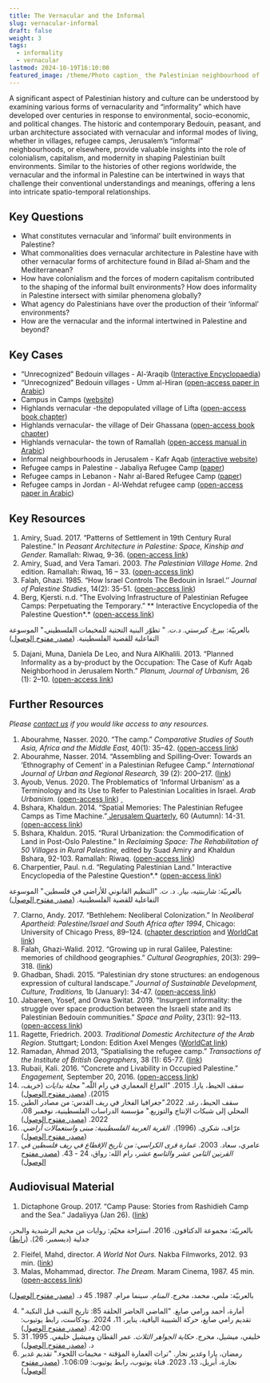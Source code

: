 ```yaml
---
title: The Vernacular and the Informal
slug: vernacular-informal
draft: false
weight: 3
tags:
  - informality
  - vernacular
lastmod: 2024-10-19T16:10:00
featured_image: /theme/Photo caption_ the Palestinian neighbourhood of Silwan in Jerusalem. Source Wikimedia Commons .jpg
---
```

A significant aspect of Palestinian history and culture can be understood by examining various forms of vernacularity and “informality” which have developed over centuries in response to environmental, socio-economic, and political changes. The historic and contemporary Bedouin, peasant, and urban architecture associated with vernacular and informal modes of living, whether in villages, refugee camps, Jerusalem’s “informal” neighbourhoods, or elsewhere, provide valuable insights into the role of colonialism, capitalism, and modernity in shaping Palestinian built environments. Similar to the histories of other regions worldwide, the vernacular and the informal in Palestine can be intertwined in ways that challenge their conventional understandings and meanings, offering a lens into intricate spatio-temporal relationships.

## Key Questions

- What constitutes vernacular and ‘informal’ built environments in Palestine? 
- What commonalities does vernacular architecture in Palestine have with other vernacular forms of architecture found in Bilad al-Sham and the Mediterranean?
- How have colonialism and the forces of modern capitalism contributed to the shaping of the informal built environments? How does informality in Palestine intersect with similar phenomena globally?
- What agency do Palestinians have over the production of their ‘ínformal’ environments? 
- How are the vernacular and the informal intertwined in Palestine and beyond?

## Key Cases

- “Unrecognized” Bedouin villages - Al-‘Araqib ([Interactive Encyclopaedia](https://www.palquest.org/en/highlight/14372/village-al-araqib))
- “Unrecognized” Bedouin villages - Umm al-Hiran ([open-access paper in Arabic](https://www.palestine-studies.org/sites/default/files/mdf-articles/076-085.pdf))
- Campus in Camps ([website](https://www.campusincamps.ps/))
- Highlands vernacular -the depopulated village of Lifta ([open-access book chapter](https://palestine.araburbanism.com/img/Case_Highlands%20vernacular%20the%20depopulated%20village%20of%20Lifta.pdf))
- Highlands vernacular- the village of Deir Ghassana ([open-access book chapter](https://palestine.araburbanism.com/img/Case_Chapter%203_Highlands%20vernacular-%20Deir%20Ghassana.pdf)) 
- Highlands vernacular- the town of Ramallah ([open-access manual in Arabic](https://www.rehabimed.net/2015/11/rehabilitation-manual-for-ramallah-palestina/))
- Informal neighbourhoods in Jerusalem - Kafr Aqab ([interactive website](https://www.rulazuhour.com/present-futures/situation))
- Refugee camps in Palestine - Jabaliya Refugee Camp ([paper](https://www.researchgate.net/publication/347599158_Contextualizing_the_Palestinian_Refugee_Camps_in_the_Gaza_Strip))
- Refugee camps in Lebanon - Nahr al-Bared Refugee Camp ([paper](https://www.researchgate.net/publication/259730655_In_the_Ruins_of_Nahr_al-Barid_Understanding_the_Meaning_of_the_Camp))
- Refugee camps in Jordan - Al-Wehdat refugee camp ([open-access paper in Arabic](https://www.palestine-studies.org/sites/default/files/mdf-articles/073-084.pdf))

## Key Resources

1. Amiry, Suad. 2017. “Patterns of Settlement in 19th Century Rural Palestine.” In *Peasant Architecture in Palestine: Space, Kinship and Gender.* Ramallah: Riwaq, 9-36. ([open-access link](https://palestine.araburbanism.com/img/Patterns%20of%20Settlement%20in%2019th%20Century%20Rural%20Palestine.pdf))
2. Amiry, Suad, and Vera Tamari. 2003. *The Palestinian Village Home*. 2nd edition. Ramallah: Riwaq, 16 – 33. ([open-access link](https://palestine.araburbanism.com/img/The%20Palestinian%20Village%20Home.pdf))
3. Falah, Ghazi. 1985. “How Israel Controls The Bedouin in Israel.’’ *Journal of Palestine Studies*, 14(2): 35-51. ([open-access link](https://drive.google.com/file/d/1K052hxLUeeu6Aig7_OSFFMoSzWkSHPUr/view?usp=sharing))
4. Berg, Kjersti. n.d. “The Evolving Infrastructure of Palestinian Refugee Camps: Perpetuating the Temporary.” ** Interactive Encyclopedia of the Palestine Question*.* ([open-access link](https://www.palquest.org/en/highlight/22473/evolving-infrastructure-palestinian-refugee-camps))

بالعربيّة: بيرغ، كيرستي. د.ت. " تطوّر البنية التحتية للمخيمات الفلسطيني." الموسوعة التفاعلية للقضية الفلسطينية. ([مصدر مفتوح الوصول](https://www.palquest.org/ar/highlight/22474/%D8%AA%D8%B7%D9%88%D9%91%D8%B1-%D8%A7%D9%84%D8%A8%D9%86%D9%8A%D8%A9-%D8%A7%D9%84%D8%AA%D8%AD%D8%AA%D9%8A%D8%A9-%D9%84%D9%84%D9%85%D8%AE%D9%8A%D9%85%D8%A7%D8%AA-%D8%A7%D9%84%D9%81%D9%84%D8%B3%D8%B7%D9%8A%D9%86%D9%8A%D8%A9)) 

5. Dajani, Muna, Daniela De Leo, and Nura AlKhalili. 2013. “Planned Informality as a by-product by the Occupation: The Case of Kufr Aqab Neighborhood in Jerusalem North.” *Planum, Journal of Urbanism,* 26 (1): 2–10. ([open-access link](https://www.academia.edu/2535199/Planned_Informality_as_a_by_product_of_the_Occupation_The_case_of_Kufr_Aqab_Neighbourhood_in_Jerusalem_North))

## Further Resources

*Please [contact us](https://palestine.araburbanism.com/contact/) if you would like access to any resources.*

1. Abourahme, Nasser. 2020. “The camp.” *Comparative Studies of South Asia, Africa and the Middle East,* 40(1): 35–42. ([open-access link](https://www.academia.edu/43094939/The_Camp))
2. Abourahme, Nasser. 2014. “Assembling and Spilling‐Over: Towards an ‘Ethnography of Cement’ in a Palestinian Refugee Camp.” *International Journal of Urban and Regional Research,* 39 (2): 200–217. ([link](https://www.researchgate.net/publication/269418778_Assembling_and_Spilling-Over_Towards_an_'Ethnography_of_Cement'_in_a_Palestinian_Refugee_Camp))
3. Ayoub, Venus. 2020. The Problematics of ‘Informal Urbanism’ as a Terminology and its Use to Refer to Palestinian Localities in Israel. *Arab Urbanism.* ([open-access link](https://www.araburbanism.com/magazine/problematics-of-informality)) [ ](https://www.araburbanism.com/magazine/problematics-of-informality)
4. Bshara, Khaldun. 2014. “Spatial Memories: The Palestinian Refugee Camps as Time Machine.”[ Jerusalem Quarterly](https://koha.birzeit.edu/cgi-bin/koha/opac-detail.pl?biblionumber=200014), 60 (Autumn): 14-31.[ (open-access link](https://www.palestine-studies.org/en/node/202708))
5. Bshara, Khaldun. 2015. “Rural Urbanization: the Commodification of Land in Post-Oslo Palestine.” In *Reclaiming Space: The Rehabilitation of 50 Villages in Rural Palestine,* edited by Suad Amiry and Khaldun Bshara, 92-103. Ramallah: Riwaq. ([open-access link](https://www.academia.edu/16677257/Rural_Urbanization_the_Commodification_of_Land_in_Post_Oslo_Palestine))
6. Charpentier, Paul. n.d. “Regulating Palestinian Land.” Interactive Encyclopedia of the Palestine Question*.* ([open-access link](https://palquest.palestine-studies.org/en/overallchronology?nid=150&chronos=150))

بالعربيّة: شاربنتيه، بيار. د. ت. "التنظيم القانوني للأراضي في فلسطين." الموسوعة التفاعلية للقضية الفلسطينية. ([مصدر مفتوح الوصول](https://palquest.palestine-studies.org/ar/overallchronology?nid=240&chronos=240)) 

7. Clarno, Andy. 2017. “Bethlehem: Neoliberal Colonization.” In *Neoliberal Apartheid: Palestine/Israel and South Africa after 1994*, Chicago: University of Chicago Press, 89–124. ([chapter description](https://academic.oup.com/chicago-scholarship-online/book/21675/chapter-abstract/181579553?redirectedFrom=fulltext) and [WorldCat link](https://search.worldcat.org/title/972734099))
8. Falah, Ghazi-Walid. 2012. “Growing up in rural Galilee, Palestine: memories of childhood geographies.” *Cultural Geographies*, 20(3): 299–318. ([link](https://doi.org/10.1177/1474474012447760)) 
9. Ghadban, Shadi. 2015. “Palestinian dry stone structures: an endogenous expression of cultural landscape.” *Journal of Sustainable Development, Culture, Traditions,* 1b (January): 34-47. ([open-access link](https://sdct-journal.hua.gr/index.php/2015-10-18-22-23-19/2015-volume-1-b/367-palestinian-dry-stone-structures-an-endogenous-expression-of-cultural-landscape)) 
10. Jabareen, Yosef, and Orwa Switat. 2019. “Insurgent informality: the struggle over space production between the Israeli state and its Palestinian Bedouin communities.” *Space and Polity*, 23(1): 92–113. ([open-access link](https://www.researchgate.net/publication/331584770_Insurgent_informality_the_struggle_over_space_production_between_the_Israeli_state_and_its_Palestinian_Bedouin_communities))
11. Ragette, Friedrich. 2003. *Traditional Domestic Architecture of the Arab Region*. Stuttgart; London: Edition Axel Menges ([WorldCat link](https://search.worldcat.org/title/52188574))
12. Ramadan, Ahmad 2013, “Spatialising the refugee camp.” *Transactions of the Institute of British Geographers*, 38 (1): 65-77. ([link](https://www.researchgate.net/publication/263692114_Spatialising_the_Refugee_Camp))
13. Rubaii, Kali. 2016. “Concrete and Livability in Occupied Palestine.” *Engagement,* September 20, 2016. ([open-access link](https://aesengagement.wordpress.com/2016/09/20/concrete-and-livability-in-occupied-palestine/))
14. سقف الحيط، يارا. 2015. "الفراغ المعماري في رام اللّه." *مجلة بدايات* (خريف، 2015). ([مصدر مفتوح الوصول](https://bidayatmag.com/node/631)) 
15. سقف الحيط، رغد. 2022."جغرافيا الفخار في ريف القدس: من مصادر الطين المحلي إلى شبكات الإنتاج والتوزيع." مؤسسة الدراسات الفلسطينية، نوفمبر 08، 2022. ([مصدر مفتوح الوصول](https://www.palestine-studies.org/ar/node/1653394#)) 
16. عرّاف، شكري. (1996).  *القرية العربية الفلسطينية: مبنى واستعمالات أراضي.* ([مصدر مفتوح الوصول](https://palestine.araburbanism.com/img/Palestinian%20village,%20Shukri%20Arraf.PDF)) 
17. عامري، سعاد. 2003. *عمارة قرى الكراسي: من تاريخ الإقطاع في ريف فلسطين في القرنين الثامن عشر والتاسع عشر*، رام الله: رواق، 24 - 43. ([مصدر مفتوح الوصول](https://palestine.araburbanism.com/img/15%20Throne%20Village%20Architecture.PDF)) 

## Audiovisual Material

1. Dictaphone Group. 2017. “Camp Pause: Stories from Rashidieh Camp and the Sea.” Jadaliyya (Jan 26). ([link](https://www.jadaliyya.com/Details/33964/Camp-Pause-Stories-from-Rashidieh-Camp-and-the-Sea)) 

بالعربيّة: مجموعة الدكتافون. 2016. استراحة مخيّم: روايات من مخيم الرشيدية والبحر، جدلية (ديسمبر، 26). ([رابط](https://www.jadaliyya.com/Details/33865/%D8%A7%D8%B3%D8%AA%D8%B1%D8%A7%D8%AD%D8%A9-%D9%85%D8%AE%D9%8A%D9%91%D9%85-%D8%B1%D9%88%D8%A7%D9%8A%D8%A7%D8%AA-%D9%85%D9%86-%D9%85%D8%AE%D9%8A%D9%85-%D8%A7%D9%84%D8%B1%D8%B4%D9%8A%D8%AF%D9%8A%D8%A9-%D9%88%D8%A7%D9%84%D8%A8%D8%AD%D8%B1)) 

2. Fleifel, Mahd, director. *A World Not Ours.* Nakba Filmworks, 2012. 93 min. ([link](https://www.youtube.com/watch?v=25VfKnYJj8U))
3. Malas, Mohammad, director. *The Dream.* Maram Cinema, 1987. 45 min. ([open-access link](https://www.youtube.com/watch?v=0422pOLlmWM))

بالعربيّة: ملص، محمد، مخرج. *المنام*. سينما مرام. 1987. 45 د. ([مصدر مفتوح الوصول](https://www.youtube.com/watch?v=0422pOLlmWM))

4. أمارة، أحمد ورامي صايغ. "الماضي الحاضر الحلقة 85: تاريخ النقب قبل النكبة." تقديم رامي صايغ، حركة الشبيبة اليافية، يناير، 11، 2024. بودكاست، رابط يوتيوب: 42:00. ([مصدر مفتوح الوصول](https://www.youtube.com/watch?v=MYXGUavBiXY))
5. خليفي، ميشيل، مخرج. *حكاية الجواهر الثلاث*. عمر القطان وميشيل خليفي. 1995. 31 د. ([مصدر مفتوح الوصول](https://ok.ru/video/1436562164382))
6. رمضان، يارا وغدير نجار. "تراث العمارة المؤقتة - مخيمات اللجوء." تقديم غدير نجارة، أبريل، 13، 2023. قناة يوتيوب، رابط يوتيوب: 1:06:09. ([مصدر مفتوح الوصول](https://www.youtube.com/watch?v=MYCRbXiujXk))
